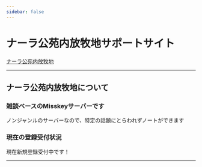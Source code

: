 ```yaml
---
sidebar: false
---
```


# ナーラ公苑内放牧地サポートサイト

[ナーラ公苑内放牧地](https://misskey.t1nyb0x.cloud)

****

## ナーラ公苑内放牧地について

### 雑談ベースのMisskeyサーバーです

ノンジャンルのサーバーなので、特定の話題にとらわれずノートができます

### 現在の登録受付状況

現在新規登録受付中です！
****